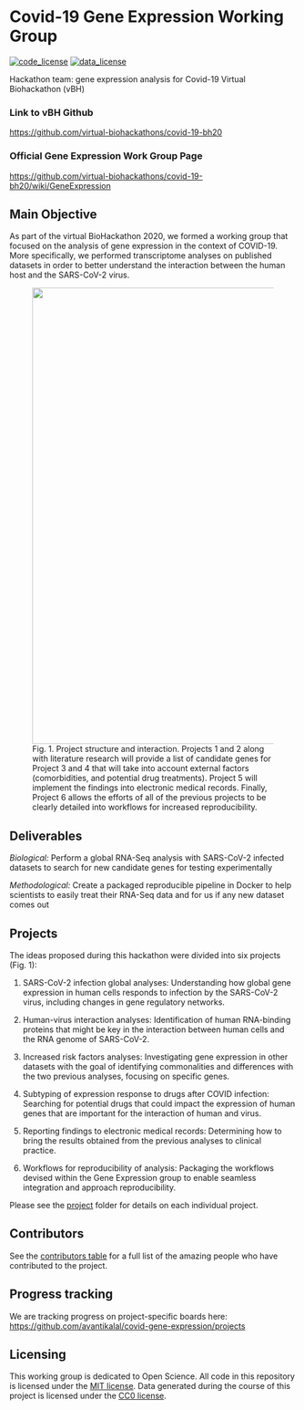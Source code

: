 # Covid-19 Gene Expression Working Group

[![code_license](https://img.shields.io/badge/License-MIT-yellow.svg)](https://opensource.org/licenses/MIT)
[![data_license](https://img.shields.io/badge/License-CC0%201.0-lightgrey.svg)](http://creativecommons.org/publicdomain/zero/1.0/)

Hackathon team: gene expression analysis for Covid-19 Virtual Biohackathon (vBH)

### Link to vBH Github
https://github.com/virtual-biohackathons/covid-19-bh20
### Official Gene Expression Work Group Page
https://github.com/virtual-biohackathons/covid-19-bh20/wiki/GeneExpression

## Main Objective
As part of the virtual BioHackathon 2020, we formed a working group that focused on the analysis of gene expression in the context of COVID-19. More specifically, we performed transcriptome analyses on published datasets in order to better understand the interaction between the human host and the SARS-CoV-2 virus.

<figure>
  <img src="https://github.com/avantikalal/covid-gene-expression/blob/mariferrarini-patch-11/Diagram_projects.png" width="800">
  <figcaption>Fig. 1. Project structure and interaction. Projects 1 and 2 along with literature research will provide a list of candidate genes for Project 3 and 4 that will take into account external factors (comorbidities, and potential drug treatments). Project 5 will implement the findings into electronic medical records. Finally, Project 6 allows the efforts of all of the previous projects to be clearly detailed into workflows for increased reproducibility.</figcaption>
</figure>

## Deliverables
_Biological:_ Perform a global RNA-Seq analysis with SARS-CoV-2 infected datasets to search for new candidate genes for testing experimentally

_Methodological:_ Create a packaged reproducible pipeline in Docker to help scientists to easily treat their RNA-Seq data and for us if any new dataset comes out

## Projects
The ideas proposed during this hackathon were divided into six projects (Fig. 1):

1. SARS-CoV-2 infection global analyses: Understanding how global gene expression in human cells responds to infection by the SARS-CoV-2 virus, including changes in gene regulatory networks.

2. Human-virus interaction analyses: Identification of human RNA-binding proteins that might be key in the interaction between human cells and the RNA genome of SARS-CoV-2.

3. Increased risk factors analyses: Investigating gene expression in other datasets with the goal of identifying commonalities and differences with the two previous analyses, focusing on specific genes.

4. Subtyping of expression response to drugs after COVID infection: Searching for potential drugs that could impact the expression of human genes that are important for the interaction of human and virus.

5. Reporting findings to electronic medical records: Determining how to bring the results obtained from the previous analyses to clinical practice.

6. Workflows for reproducibility of analysis: Packaging the workflows devised within the Gene Expression group to enable seamless integration and approach reproducibility.

Please see the [project](project) folder for details on each individual project.

## Contributors
See the [contributors table](contributors.md) for a full list of the amazing people who have 
contributed to the project.

## Progress tracking
We are tracking progress on project-specific boards here: https://github.com/avantikalal/covid-gene-expression/projects

## Licensing
This working group is dedicated to Open Science. All code in this repository is licensed under the
[MIT license](LICENSE.md). Data generated during the course of this project is licensed under the
[CC0 license](DATA_LICENSE.md).
